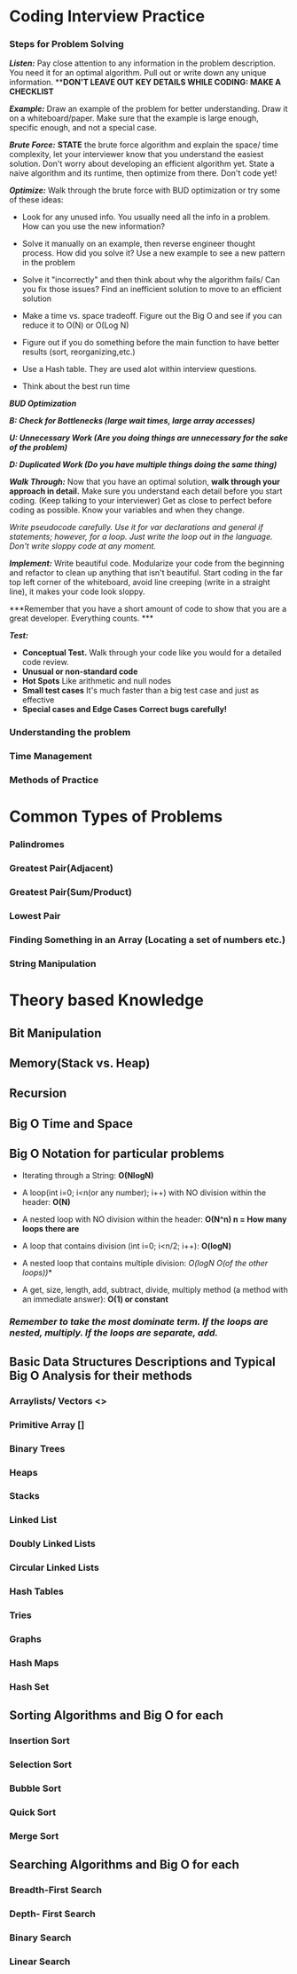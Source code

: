 # Coding Interview Practice

### Steps for Problem Solving

***Listen:*** Pay close attention to any information in the problem description. You need it for an optimal algorithm. Pull out or write down any unique information. ****DON'T LEAVE OUT KEY DETAILS WHILE CODING: MAKE A CHECKLIST**

***Example:*** Draw an example of the problem for better understanding. Draw it on a whiteboard/paper. Make sure that the example is large enough, specific enough, and not a special case. 

***Brute Force:*** **STATE** the brute force algorithm and explain the space/ time complexity, let your interviewer know that you understand the easiest solution. Don't worry about developing an efficient algorithm yet. State a naive algorithm and its runtime, then optimize from there. Don't code yet!

***Optimize:*** Walk through the brute force with BUD optimization or try some of these ideas:
* Look for any unused info. You usually need all the info in a problem. How can you use the new information?

* Solve it manually on an example, then reverse engineer thought process. How did you solve it? Use a new example to see a new pattern in the problem

* Solve it "incorrectly" and then think about why the algorithm fails/ Can you fix those issues? Find an inefficient solution to move to an efficient solution

* Make a time vs. space tradeoff. Figure out the Big O and see if you can reduce it to O(N) or O(Log N)

* Figure out if you do something before the main function to have better results (sort, reorganizing,etc.)

* Use a Hash table. They are used alot within interview questions. 

* Think about the best run time

***BUD Optimization***

***B: Check for Bottlenecks (large wait times, large array accesses)***

***U: Unnecessary Work (Are you doing things are unnecessary for the sake of the problem)***

***D: Duplicated Work (Do you have multiple things doing the same thing)***

***Walk Through:*** Now that you have an optimal solution, **walk through your approach in detail.** Make sure you understand each detail before you start coding. (Keep talking to your interviewer) Get as close to perfect before coding as possible. Know your variables and when they change. 

*Write pseudocode carefully. Use it for var declarations and general if statements; however, for a loop. Just write the loop out in the language. Don't write sloppy code at any moment.*

***Implement:*** Write beautiful code. Modularize your code from the beginning and refactor to clean up anything that isn't beautiful. Start coding in the far top left corner of the whiteboard, avoid line creeping (write in a straight line), it makes your code look sloppy.

***Remember that you have a short amount of code to show that you are a great developer. Everything counts. ***

***Test:*** 
* **Conceptual Test.** Walk through your code like you would for a detailed code review.
* **Unusual or non-standard code**
* **Hot Spots** Like arithmetic and null nodes
* **Small test cases** It's much faster than a big test case and just as effective
* **Special cases and Edge Cases**
**Correct bugs carefully!**

### Understanding the problem


### Time Management 


###  Methods of Practice 


###





# Common Types of Problems



### Palindromes



### Greatest Pair(Adjacent)




### Greatest Pair(Sum/Product)




### Lowest Pair



### Finding Something in an Array (Locating a set of numbers etc.)




### String Manipulation 





# Theory based Knowledge



## Bit Manipulation




## Memory(Stack vs. Heap)



## Recursion




## Big O Time and Space




## Big O Notation for particular problems 

* Iterating through a String: **O(NlogN)**

* A loop(int i=0; i<n(or any number); i++) with NO division within the header:  **O(N)**

* A nested loop with NO division within the header: **O(N^n) n = How many loops there are**

* A loop that contains division (int i=0; i<n/2; i++): **O(logN)**

* A nested loop that contains multiple division: **O(logN* O(of the other loops))**

* A get, size, length, add, subtract, divide, multiply method (a method with an immediate answer): **O(1) or constant**

### *Remember to take the most dominate term. If the loops are nested, multiply. If the loops are separate, add.*

## Basic Data Structures Descriptions and Typical Big O Analysis for their methods

### Arraylists/ Vectors <>
### Primitive Array []
### Binary Trees
### Heaps
### Stacks
### Linked List
### Doubly Linked Lists
### Circular Linked Lists
### Hash Tables
### Tries
### Graphs
### Hash Maps
### Hash Set


## Sorting Algorithms and Big O for each

### Insertion Sort

### Selection Sort

### Bubble Sort

### Quick Sort

### Merge Sort


## Searching Algorithms and Big O for each

### Breadth-First Search

### Depth- First Search

### Binary Search

### Linear Search















